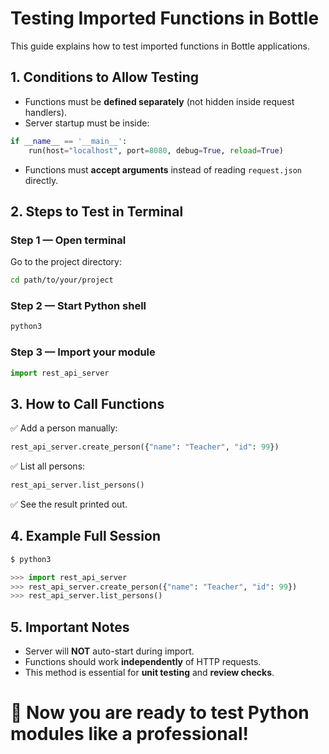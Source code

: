 # Testing Imported Functions in Bottle

This guide explains how to test imported functions in Bottle applications.

## 1. Conditions to Allow Testing

- Functions must be **defined separately** (not hidden inside request handlers).
- Server startup must be inside:

```python
if __name__ == '__main__':
    run(host="localhost", port=8080, debug=True, reload=True)
```

- Functions must **accept arguments** instead of reading `request.json` directly.

## 2. Steps to Test in Terminal

### Step 1 — Open terminal
Go to the project directory:

```bash
cd path/to/your/project
```

### Step 2 — Start Python shell

```bash
python3
```

### Step 3 — Import your module

```python
import rest_api_server
```

## 3. How to Call Functions

✅ Add a person manually:

```python
rest_api_server.create_person({"name": "Teacher", "id": 99})
```

✅ List all persons:

```python
rest_api_server.list_persons()
```

✅ See the result printed out.

## 4. Example Full Session

```bash
$ python3
```

```python
>>> import rest_api_server
>>> rest_api_server.create_person({"name": "Teacher", "id": 99})
>>> rest_api_server.list_persons()
```

## 5. Important Notes

- Server will **NOT** auto-start during import.
- Functions should work **independently** of HTTP requests.
- This method is essential for **unit testing** and **review checks**.

# 🚀 Now you are ready to test Python modules like a professional!
